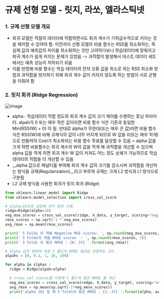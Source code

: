 규제 선형 모델 - 릿지, 라쏘, 엘라스틱넷
========================================

### 1. 규제 선형 모델 개요
* 회귀 모델은 적절히 데이터에 적합하면서도 회귀 계수가 기하급수적으로 커지는 것을 제어할 수 있어야 함. 이전까지 선형 모델의 비용 함수는 RSS를 최소화하는, 즉 실제 값과 예측값의 차이를 최소화하는 것만 고려하다보니 학습데이터에 맞춰지고 회귀 계수가 쉽게 커지는 문제가 있었음 -> 과적합이 발생해서 테스트 데이터 세트에서는 예측 성능이 저하되기 쉬움
* 이를 반영해 비용 함수는 학습 데이터의 잔차 오류 값을 최소로 하는 RSS 최소화 방법과 과적합을 방지하기 위해 회귀 계수 값이 커지지 않도록 하는 방법이 서로 균형을 이뤄야 함


### 2. 릿지 회귀 (Ridge Regression)
![image](https://github.com/seungye-kwak/til_log/assets/112370282/a8d2fd8d-627b-49e8-a74a-9248bae3a020)  
* alpha : 학습데이터 적합 정도와 회귀 계수 값의 크기 제어를 수행하는 튜닝 파라미터. alpah가 0 또는 매우 작은 값이라면 비용 함수 식은 기존과 동일한 Min(RSS(W) + 0) 이 됨. 반대로 alpha가 무한대(또는 매우 큰 값)라면 비용 함수 식은 RSS(W)에 비해 규제식의 값이 너무 커지게 되므로 W 값을 0(또는 매우 작게)으로 만들어야 Cost가 최소화되는 비용 함수 목표를 달성할 수 있음 = alpha 값을 크게 하면 비용함수는 회귀 계수의 W의 값을 작게 해 과적합을 개선할 수 있으며 alpha 값을 작게 하면 회귀 계수 W 값이 커져도 어느 정도 상쇄가 가능하므로 학습데이터의 적합을 더  개선할 수 있음
* __alpha 값으로 페널티를 부여해 회귀 계수 값의 크기를 감소시켜 과적합을 개선하는 방식을 규제(Regularization)__라고 부르며 규제는 크게 L2 방식과 L1 방식으로 구분됨
* L2 규제 방식을 사용한 회귀가 릿지 회귀 (Ridge)
```python
from sklearn.linear_model import Ridge
from sklearn.model_selection import cross_val_score

# alpha=10으로 설정해 릿지 회귀 수행.
ridge=Ridge(alpha=10)
neg_mse_scores = cross_val_score(ridge, X_data, y_target, scoring="neg_mean_sqaured_error", cv=5)
rmse_scores = np.sqrt(-1 * neg_mse_scores)
avg_rmse = np.mean(rmse_scores)

print(' 5 Folds 의 개별 Negative MSE scores: ', np.round(neg_mse_scores, 3))
print(' 5 Folds의 개별 RMSE scores  : ', np.round(rmse_scores, 3))
print(' 5 Folds 의 평균 RMSE : {0:.3f} '.format(avg_rmse))

# alpha 값의 변화에 따른 5 폴드의 RMSE 평균값 반환하는 코드
alpahs = [0, 0.1, 1, 10, 100]

for alpha in slphas :
  ridge = Ridge(alpah=alpha)

  # cross_val_scores를 이용해 5 폴드의 평균 RMSE 를 계산
  neg_mse_scores = cross_val_score(redge, X_data, y_target, scoring="neg_mean_sqared_error", cv=5)
  avg_rmse = np.mean(np.sqrt(-1*neg_mese_scores))
  print('alpha {0} 일 때 5 folds의 평균 RMSE : {1:.3f} '.format(alpha, avg_rmse))
```
